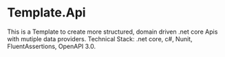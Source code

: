 # Template.Api

This is a Template to create more structured, domain driven .net core Apis with mutiple data providers.
Technical Stack: .net core, c#, Nunit, FluentAssertions, OpenAPI 3.0.
